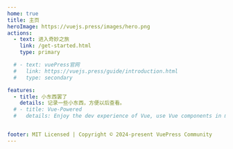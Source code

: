 ```yaml
---
home: true
title: 主页
heroImage: https://vuejs.press/images/hero.png
actions:
  - text: 进入奇妙之旅
    link: /get-started.html
    type: primary

  # - text: vuePress官网
  #   link: https://vuejs.press/guide/introduction.html
  #   type: secondary

features:
  - title: 小东西罢了
    details: 记录一些小东西，方便以后查看。
  # - title: Vue-Powered
  #   details: Enjoy the dev experience of Vue, use Vue components in markdown, and develop custom themes with Vue.


footer: MIT Licensed | Copyright © 2024-present VuePress Community
---
```


<!-- This is the content of home page. Check [Home Page Docs][default-theme-home] for more details. -->
<!-- 
[default-theme-home]: https://vuejs.press/reference/default-theme/frontmatter.html#home-page -->